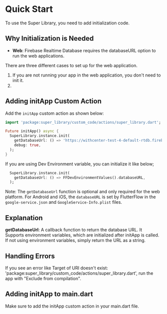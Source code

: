 
# Quick Start

To use the Super Library, you need to add initialization code.

## Why Initialization is Needed

- **Web**: Firebase Realtime Database requires the databaseURL option to run the web applications.

There are three different cases to set up for the web application.

1. If you are not running your app in the web application, you don't need to init it.
2. 



## Adding initApp Custom Action

Add the `initApp` custom action as shown below:

```dart
import 'package:super_library/custom_code/actions/super_library.dart';

Future initApp() async {
  SuperLibrary.instance.init(
    getDatabaseUrl: () => 'https://withcenter-test-4-default-rtdb.firebaseio.com',
    debug: true,
  );
}
```

If you are using Dev Environment variable, you can initialize it like below;

```dart
  SuperLibrary.instance.init(
    getDatabaseUrl: () => FFDevEnvironmentValues().databaseURL,
  );
```

Note: The `getDatabaseUrl` function is optional and only required for the web platform. For Android and iOS, the `databaseURL` is set by FlutterFlow in the `google-service.json` and `GoogleService-Info.plist` files.


## Explanation

**getDatabaseUrl**: A callback function to return the database URL. It Supports environment variables, which are initialized after initApp is called.
If not using environment variables, simply return the URL as a string.

## Handling Errors

If you see an error like Target of URI doesn't exist: 'package:super_library/custom_code/actions/super_library.dart', run the app with "Exclude from compilation".

## Adding initApp to main.dart
Make sure to add the initApp custom action in your main.dart file.